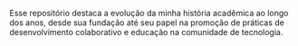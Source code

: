Esse repositório destaca a evolução da minha história acadêmica ao longo dos anos, desde sua fundação até seu papel na promoção de práticas de desenvolvimento colaborativo e educação na comunidade de tecnologia. 
